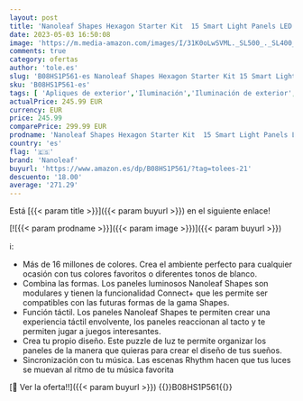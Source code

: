 ```yaml
---
layout: post
title: 'Nanoleaf Shapes Hexagon Starter Kit  15 Smart Light Panels LED RGBW - Modular Wi-Fi Colour Changing Wall Lights  Works with Alexa Google Assistant Apple Homekit  for Room Decor & Gaming'
date: 2023-05-03 16:50:08
image: 'https://m.media-amazon.com/images/I/31K0oLwSVML._SL500_._SL400_.jpg'
comments: true
category: ofertas
author: 'tole.es'
slug: 'B08HS1P561-es Nanoleaf Shapes Hexagon Starter Kit 15 Smart Light Panels...'
sku: 'B08HS1P561-es'
tags: [ 'Apliques de exterior','Iluminación','Iluminación de exterior','Iluminación de interior','Iluminación decorativa y para usos específicos de interior','Iluminación nocturna de interior','apple','nanoleaf','🇪🇸', ]
actualPrice: 245.99 EUR
currency: EUR
price: 245.99
comparePrice: 299.99 EUR
prodname: 'Nanoleaf Shapes Hexagon Starter Kit  15 Smart Light Panels LED RGBW - Modular Wi-Fi Colour Changing Wall Lights  Works with Alexa Google Assistant Apple Homekit  for Room Decor & Gaming'
country: 'es'
flag: '🇪🇸'
brand: 'Nanoleaf'
buyurl: 'https://www.amazon.es/dp/B08HS1P561/?tag=tolees-21'
descuento: '18.00'
average: '271.29'
---
```


Está [{{< param title >}}]({{< param buyurl >}}) en el siguiente enlace!

[![{{< param prodname >}}]({{< param image >}})]({{< param buyurl >}})

ℹ️:

- Más de 16 millones de colores. Crea el ambiente perfecto para cualquier ocasión con tus colores favoritos o diferentes tonos de blanco.
- Combina las formas. Los paneles luminosos Nanoleaf Shapes son modulares y tienen la funcionalidad Connect+ que les permite ser compatibles con las futuras formas de la gama Shapes.
- Función táctil. Los paneles Nanoleaf Shapes te permiten crear una experiencia táctil envolvente, los paneles reaccionan al tacto y te permiten jugar a juegos interesantes.
- Crea tu propio diseño. Este puzzle de luz te permite organizar los paneles de la manera que quieras para crear el diseño de tus sueños.
- Sincronización con tu música. Las escenas Rhythm hacen que tus luces se muevan al ritmo de tu música favorita

[🛒 Ver la oferta!!]({{< param buyurl >}})
{{<world>}}B08HS1P561{{</world>}}
